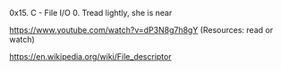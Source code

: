 0x15. C - File I/O
0. Tread lightly, she is near

https://www.youtube.com/watch?v=dP3N8g7h8gY  (Resources: read or watch)

https://en.wikipedia.org/wiki/File_descriptor
